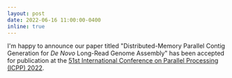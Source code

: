 ```yaml
---
layout: post
date: 2022-06-16 11:00:00-0400
inline: true
---
```


I'm happy to announce our paper titled "Distributed-Memory Parallel Contig Generation for *De Novo* Long-Read Genome Assembly" has been accepted for publication at the [51st International Conference on Parallel Processing (ICPP) 2022](https://icpp22.gitlabpages.inria.fr/). 
